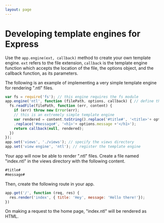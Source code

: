 ```yaml
---
layout: page
---
```


# Developing template engines for Express

Use the `app.engine(ext, callback)` method to create your own template engine. `ext` refers to the file extension, `callback` is the template engine function which accepts the location of the file, the options object, and the callback function, as its parameters.

The following is an example of implementing a very simple template engine for rendering ".ntl" files.

~~~js
var fs = require('fs'); // this engine requires the fs module
app.engine('ntl', function (filePath, options, callback) { // define the template engine
  fs.readFile(filePath, function (err, content) {
    if (err) throw new Error(err);
    // this is an extremely simple template engine
    var rendered = content.toString().replace('#title#', '<title>'+ options.title +'</title>')
    .replace('#message#', '<h1>'+ options.message +'</h1>');
    return callback(null, rendered);
  })
});
app.set('views', './views'); // specify the views directory
app.set('view engine', 'ntl'); // register the template engine
~~~

Your app will now be able to render ".ntl" files. Create a file named "index.ntl" in the views directory with the following content.

~~~js
#title#
#message#
~~~
Then, create the following route in your app.

~~~js
app.get('/', function (req, res) {
  res.render('index', { title: 'Hey', message: 'Hello there!'});
})
~~~
On making a request to the home page, "index.ntl" will be rendered as HTML.
